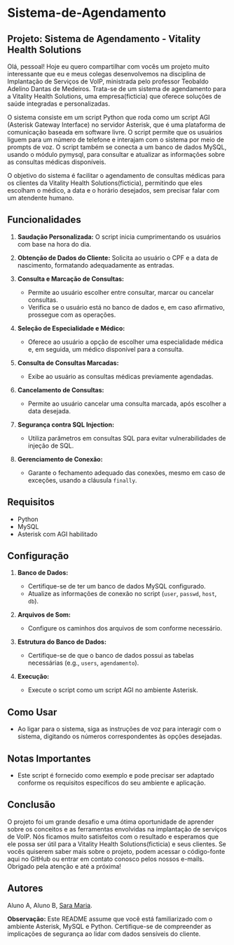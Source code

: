 # Sistema-de-Agendamento

## Projeto: Sistema de Agendamento - Vitality Health Solutions


Olá, pessoal! Hoje eu quero compartilhar com vocês um projeto muito interessante que eu e meus colegas desenvolvemos na disciplina de Implantação de Serviços de VoIP, ministrada pelo professor Teobaldo Adelino Dantas de Medeiros. Trata-se de um sistema de agendamento para a Vitality Health Solutions, uma empresa(ficticia) que oferece soluções de saúde integradas e personalizadas.

O sistema consiste em um script Python que roda como um script AGI (Asterisk Gateway Interface) no servidor Asterisk, que é uma plataforma de comunicação baseada em software livre. O script permite que os usuários liguem para um número de telefone e interajam com o sistema por meio de prompts de voz. O script também se conecta a um banco de dados MySQL, usando o módulo pymysql, para consultar e atualizar as informações sobre as consultas médicas disponíveis.

O objetivo do sistema é facilitar o agendamento de consultas médicas para os clientes da Vitality Health Solutions(ficticia), permitindo que eles escolham o médico, a data e o horário desejados, sem precisar falar com um atendente humano.


## Funcionalidades

1. **Saudação Personalizada:** O script inicia cumprimentando os usuários com base na hora do dia.

2. **Obtenção de Dados do Cliente:** Solicita ao usuário o CPF e a data de nascimento, formatando adequadamente as entradas.

3. **Consulta e Marcação de Consultas:**
   - Permite ao usuário escolher entre consultar, marcar ou cancelar consultas.
   - Verifica se o usuário está no banco de dados e, em caso afirmativo, prossegue com as operações.

4. **Seleção de Especialidade e Médico:**
   - Oferece ao usuário a opção de escolher uma especialidade médica e, em seguida, um médico disponível para a consulta.

5. **Consulta de Consultas Marcadas:**
   - Exibe ao usuário as consultas médicas previamente agendadas.

6. **Cancelamento de Consultas:**
   - Permite ao usuário cancelar uma consulta marcada, após escolher a data desejada.

7. **Segurança contra SQL Injection:**
   - Utiliza parâmetros em consultas SQL para evitar vulnerabilidades de injeção de SQL.

8. **Gerenciamento de Conexão:**
   - Garante o fechamento adequado das conexões, mesmo em caso de exceções, usando a cláusula `finally`.

## Requisitos

- Python
- MySQL
- Asterisk com AGI habilitado

## Configuração

1. **Banco de Dados:**
   - Certifique-se de ter um banco de dados MySQL configurado.
   - Atualize as informações de conexão no script (`user`, `passwd`, `host`, `db`).

2. **Arquivos de Som:**
   - Configure os caminhos dos arquivos de som conforme necessário.

3. **Estrutura do Banco de Dados:**
   - Certifique-se de que o banco de dados possui as tabelas necessárias (e.g., `users`, `agendamento`).

4. **Execução:**
   - Execute o script como um script AGI no ambiente Asterisk.

## Como Usar

- Ao ligar para o sistema, siga as instruções de voz para interagir com o sistema, digitando os números correspondentes às opções desejadas.

## Notas Importantes

- Este script é fornecido como exemplo e pode precisar ser adaptado conforme os requisitos específicos do seu ambiente e aplicação.

## Conclusão

O projeto foi um grande desafio e uma ótima oportunidade de aprender sobre os conceitos e as ferramentas envolvidas na implantação de serviços de VoIP. Nós ficamos muito satisfeitos com o resultado e esperamos que ele possa ser útil para a Vitality Health Solutions(ficticia) e seus clientes. Se vocês quiserem saber mais sobre o projeto, podem acessar o código-fonte aqui no GitHub ou entrar em contato conosco pelos nossos e-mails. Obrigado pela atenção e até a próxima!

## Autores

Aluno A,
Aluno B,
[Sara Maria](https://github.com/1Sayza).



**Observação:** Este README assume que você está familiarizado com o ambiente Asterisk, MySQL e Python. Certifique-se de compreender as implicações de segurança ao lidar com dados sensíveis do cliente.

